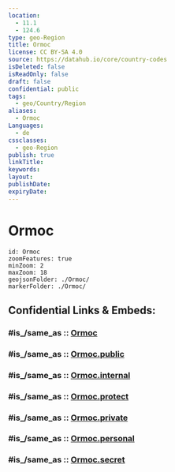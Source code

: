 ```yaml
---
location:
  - 11.1
  - 124.6
type: geo-Region
title: Ormoc
license: CC BY-SA 4.0
source: https://datahub.io/core/country-codes
isDeleted: false
isReadOnly: false
draft: false
confidential: public
tags:
  - geo/Country/Region
aliases:
  - Ormoc
Languages:
  - de
cssclasses:
  - geo-Region
publish: true
linkTitle:
keywords:
layout:
publishDate:
expiryDate:
---
```


# Ormoc

```leaflet
id: Ormoc
zoomFeatures: true 
minZoom: 2 
maxZoom: 18
geojsonFolder: ./Ormoc/
markerFolder: ./Ormoc/
```


## Confidential Links & Embeds: 

### #is_/same_as :: [Ormoc](/_Standards/Earth/Continent/Asia/Asia~South~East/Malay_Archipelago/Philippines/Regions~Philippines/Ormoc.md) 

### #is_/same_as :: [Ormoc.public](/_public/Earth/Continent/Asia/Asia~South~East/Malay_Archipelago/Philippines/Regions~Philippines/Ormoc.public.md) 

### #is_/same_as :: [Ormoc.internal](/_internal/Earth/Continent/Asia/Asia~South~East/Malay_Archipelago/Philippines/Regions~Philippines/Ormoc.internal.md) 

### #is_/same_as :: [Ormoc.protect](/_protect/Earth/Continent/Asia/Asia~South~East/Malay_Archipelago/Philippines/Regions~Philippines/Ormoc.protect.md) 

### #is_/same_as :: [Ormoc.private](/_private/Earth/Continent/Asia/Asia~South~East/Malay_Archipelago/Philippines/Regions~Philippines/Ormoc.private.md) 

### #is_/same_as :: [Ormoc.personal](/_personal/Earth/Continent/Asia/Asia~South~East/Malay_Archipelago/Philippines/Regions~Philippines/Ormoc.personal.md) 

### #is_/same_as :: [Ormoc.secret](/_secret/Earth/Continent/Asia/Asia~South~East/Malay_Archipelago/Philippines/Regions~Philippines/Ormoc.secret.md)

